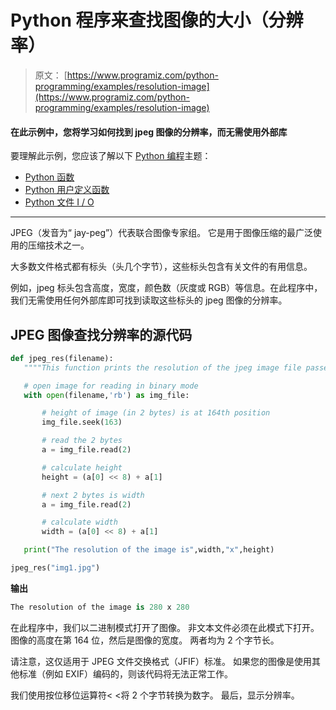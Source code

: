 # Python 程序来查找图像的大小（分辨率）

> 原文： [https://www.programiz.com/python-programming/examples/resolution-image](https://www.programiz.com/python-programming/examples/resolution-image)

#### 在此示例中，您将学习如何找到 jpeg 图像的分辨率，而无需使用外部库

要理解此示例，您应该了解以下 [Python 编程](/python-programming "Python tutorial")主题：

*   [Python 函数](/python-programming/function)
*   [Python 用户定义函数](/python-programming/user-defined-function)
*   [Python 文件 I / O](/python-programming/file-operation)

* * *

JPEG（发音为“ jay-peg”）代表联合图像专家组。 它是用于图像压缩的最广泛使用的压缩技术之一。

大多数文件格式都有标头（头几个字节），这些标头包含有关文件的有用信息。

例如，jpeg 标头包含高度，宽度，颜色数（灰度或 RGB）等信息。在此程序中，我们无需使用任何外部库即可找到读取这些标头的 jpeg 图像的分辨率。

## JPEG 图像查找分辨率的源代码

```py
def jpeg_res(filename):
   """"This function prints the resolution of the jpeg image file passed into it"""

   # open image for reading in binary mode
   with open(filename,'rb') as img_file:

       # height of image (in 2 bytes) is at 164th position
       img_file.seek(163)

       # read the 2 bytes
       a = img_file.read(2)

       # calculate height
       height = (a[0] << 8) + a[1]

       # next 2 bytes is width
       a = img_file.read(2)

       # calculate width
       width = (a[0] << 8) + a[1]

   print("The resolution of the image is",width,"x",height)

jpeg_res("img1.jpg") 
```

**输出**

```py
The resolution of the image is 280 x 280

```

在此程序中，我们以二进制模式打开了图像。 非文本文件必须在此模式下打开。 图像的高度在第 164 位，然后是图像的宽度。 两者均为 2 个字节长。

请注意，这仅适用于 JPEG 文件交换格式（JFIF）标准。 如果您的图像是使用其他标准（例如 EXIF）编码的，则该代码将无法正常工作。

我们使用按位移位运算符< <将 2 个字节转换为数字。 最后，显示分辨率。